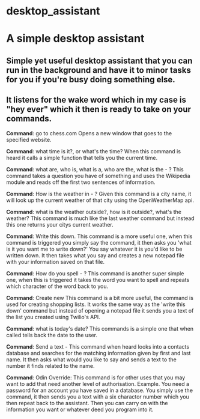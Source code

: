 # desktop_assistant
# A simple desktop assistant

## Simple yet useful desktop assistant that you can run in the background and have it to minor tasks for you if you're busy doing something else. 
## It listens for the wake word which in my case is "hey ever" which it then is ready to take on your commands.


**Command**: go to chess.com
Opens a new window that goes to the specified website.

**Command**: what time is it?, or what's the time?
When this command is heard it calls a simple function that tells you the current time.

**Command**: what are, who is, what is a, who are the, what is the - ?
This command takes a question you have of something and uses the Wikipedia module and reads off the first two sentences of information.

**Command**: How is the weather in - ?
Given this command is a city name, it will look up the current weather of that city using the OpenWeatherMap api.

**Command**: what is the weather outside?, how is it outside?, what's the weather?
This command is much like the last weather command but instead this one returns your citys current weather. 

**Command**: Write this down.
This command is a more useful one, when this command is triggered you simply say the command, it then asks you 'what is it you want me to write down?'
You say whatever it is you'd like to be written down. It then takes what you say and creates a new notepad file with your information saved on that file.

**Command**: How do you spell - ?
This command is another super simple one, when this is triggered it takes the word you want to spell and repeats which character of the word back to you.

**Command**: Create new
This command is a bit more useful, the command is used for creating shopping lists. It works the same way as the 'write this down' command but instead of
opening a notepad file it sends you a text of the list you created using Twilio's API.

**Command**: what is today's date?
This commands is a simple one that when called tells back the date to the user.

**Command**: Send a text - 
This command when heard looks into a contacts database and searches for the matching information given by first and last name. It then asks what would you like
to say and sends a text to the number it finds related to the name.

**Command**: Odin Override:
This command is for other uses that you may want to add that need another level of authorisation. Example. You need a password for an account you have saved
in a database. You simply use the command, it then sends you a text with a six charactor number which you then repeat back to the assistant. Then you can carry on with
the information you want or whatever deed you program into it.
